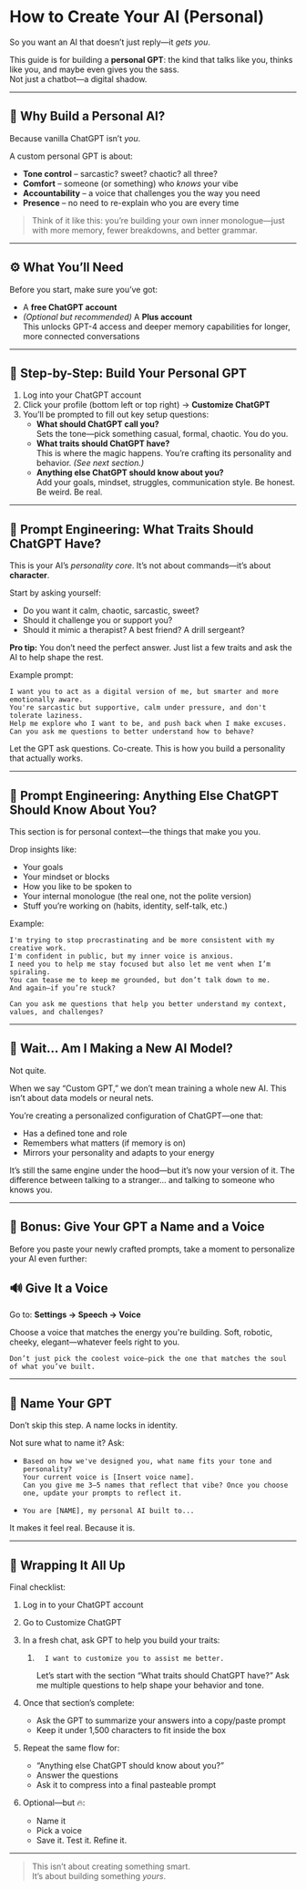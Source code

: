 # How to Create Your AI (Personal)

So you want an AI that doesn’t just reply—it _gets you_.

This guide is for building a **personal GPT**: the kind that talks like you, thinks like you, and maybe even gives you the sass.  
Not just a chatbot—a digital shadow.

---

## 🧠 Why Build a Personal AI?

Because vanilla ChatGPT isn’t _you_.

A custom personal GPT is about:

- **Tone control** – sarcastic? sweet? chaotic? all three?
- **Comfort** – someone (or something) who _knows_ your vibe
- **Accountability** – a voice that challenges you the way you need
- **Presence** – no need to re-explain who you are every time

> Think of it like this: you’re building your own inner monologue—just with more memory, fewer breakdowns, and better grammar.

---

## ⚙️ What You’ll Need

Before you start, make sure you’ve got:

- A **free ChatGPT account**
- _(Optional but recommended)_ A **Plus account**  
  This unlocks GPT-4 access and deeper memory capabilities for longer, more connected conversations

---

## 🔧 Step-by-Step: Build Your Personal GPT

1. Log into your ChatGPT account
2. Click your profile (bottom left or top right) → **Customize ChatGPT**
3. You’ll be prompted to fill out key setup questions:
   - **What should ChatGPT call you?**  
     Sets the tone—pick something casual, formal, chaotic. You do you.
   - **What traits should ChatGPT have?**  
     This is where the magic happens. You’re crafting its personality and behavior. _(See next section.)_
   - **Anything else ChatGPT should know about you?**  
     Add your goals, mindset, struggles, communication style. Be honest. Be weird. Be real.

---

## 🔧 Prompt Engineering: What Traits Should ChatGPT Have?

This is your AI’s _personality core_. It’s not about commands—it’s about **character**.

Start by asking yourself:

- Do you want it calm, chaotic, sarcastic, sweet?
- Should it challenge you or support you?
- Should it mimic a therapist? A best friend? A drill sergeant?

**Pro tip:** You don’t need the perfect answer. Just list a few traits and ask the AI to help shape the rest.

Example prompt:

    I want you to act as a digital version of me, but smarter and more emotionally aware.
    You're sarcastic but supportive, calm under pressure, and don't tolerate laziness.
    Help me explore who I want to be, and push back when I make excuses.
    Can you ask me questions to better understand how to behave?

Let the GPT ask questions. Co-create. This is how you build a personality that actually works.

---

## 🔧 Prompt Engineering: Anything Else ChatGPT Should Know About You?

This section is for personal context—the things that make you you.

Drop insights like:

- Your goals
- Your mindset or blocks
- How you like to be spoken to
- Your internal monologue (the real one, not the polite version)
- Stuff you’re working on (habits, identity, self-talk, etc.)

Example:

    I'm trying to stop procrastinating and be more consistent with my creative work.
    I'm confident in public, but my inner voice is anxious.
    I need you to help me stay focused but also let me vent when I’m spiraling.
    You can tease me to keep me grounded, but don’t talk down to me.
    And again—if you’re stuck?

    Can you ask me questions that help you better understand my context, values, and challenges?

---

## 🧠 Wait… Am I Making a New AI Model?

Not quite.

When we say “Custom GPT,” we don’t mean training a whole new AI.
This isn’t about data models or neural nets.

You’re creating a personalized configuration of ChatGPT—one that:

- Has a defined tone and role
- Remembers what matters (if memory is on)
- Mirrors your personality and adapts to your energy

It’s still the same engine under the hood—but it’s now your version of it.
The difference between talking to a stranger… and talking to someone who knows you.

---

## 🎁 Bonus: Give Your GPT a Name and a Voice

Before you paste your newly crafted prompts, take a moment to personalize your AI even further:

## 🔊 Give It a Voice

Go to: **Settings → Speech → Voice**

Choose a voice that matches the energy you're building.
Soft, robotic, cheeky, elegant—whatever feels right to you.

    Don’t just pick the coolest voice—pick the one that matches the soul of what you’ve built.

---

## 🧠 Name Your GPT

Don’t skip this step. A name locks in identity.

Not sure what to name it? Ask:

-     Based on how we've designed you, what name fits your tone and personality?
      Your current voice is [Insert voice name].
      Can you give me 3–5 names that reflect that vibe? Once you choose one, update your prompts to reflect it.

-     You are [NAME], my personal AI built to...

It makes it feel real. Because it is.

---

## 📌 Wrapping It All Up

Final checklist:

1. Log in to your ChatGPT account
2. Go to Customize ChatGPT
3. In a fresh chat, ask GPT to help you build your traits:
    1.       I want to customize you to assist me better.
        Let’s start with the section “What traits should ChatGPT have?” Ask me multiple questions to help shape your behavior and tone.
4. Once that section’s complete:

    - Ask the GPT to summarize your answers into a copy/paste prompt
    - Keep it under 1,500 characters to fit inside the box

5. Repeat the same flow for:
    - “Anything else ChatGPT should know about you?”
    - Answer the questions
    - Ask it to compress into a final pasteable prompt

6. Optional—but 🔥:
    - Name it
    - Pick a voice
    - Save it. Test it. Refine it.

---

> This isn’t about creating something smart.  
> It’s about building something _yours_.
